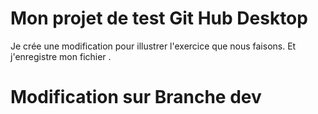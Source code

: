 # Mon projet de test Git Hub Desktop

Je crée une modification pour illustrer l'exercice que nous faisons.
Et j'enregistre mon fichier .

 # Modification sur Branche dev